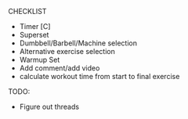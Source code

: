 CHECKLIST
- Timer [C]
- Superset
- Dumbbell/Barbell/Machine selection
- Alternative exercise selection
- Warmup Set
- Add comment/add video
- calculate workout time from start to final exercise

TODO:
- Figure out threads